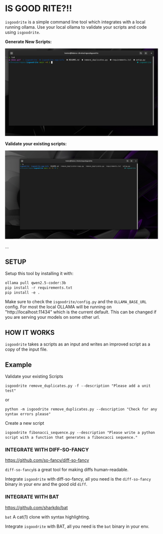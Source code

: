 # IS GOOD RITE?!!

`isgoodrite` is a simple command line tool which integrates with a local running ollama.
Use your local ollama to validate your scripts and code using `isgoodrite`.

**Generate New Scripts:**

<img src="demo_validate.gif" width="800" />


**Validate your existing scripts:**

<img src="demo_generate.gif" width="800" />

...



## SETUP

Setup this tool by installing it with:

    ollama pull qwen2.5-coder:3b
    pip install -r requirements.txt
    pip install -e .

Make sure to check the `isgoodrite/config.py` and the `OLLAMA_BASE_URL` config. 
For most the local OLLAMA will be running on "http://localhost:11434" which is the current default. 
This can be changed if you are serving your models on some other url. 


## HOW IT WORKS

`isgoodrite` takes a scripts as an input and writes an improved script as a copy of the input file.

## Example

Validate your existing Scripts

    isgoodrite remove_duplicates.py -f --description "Please add a unit test"

or

    python -m isgoodrite remove_duplicates.py --description "Check for any syntax errors please"

Create a new script

    isgoodrite fibonacci_sequence.py --description "Please write a python script with a function that generates a fiboncacci sequence."

### INTEGRATE WITH DIFF-SO-FANCY

https://github.com/so-fancy/diff-so-fancy

`diff-so-fancy`is a great tool for making diffs human-readable. 

Integrate `isgoodrite` with diff-so-fancy, all you need is the `diff-so-fancy` binary in your env and the good old `diff`.  


### INTEGRATE WITH BAT

https://github.com/sharkdp/bat

`bat` A cat(1) clone with syntax highlighting. 

Integrate `isgoodrite` with BAT, all you need is the `bat` binary in your env.  

